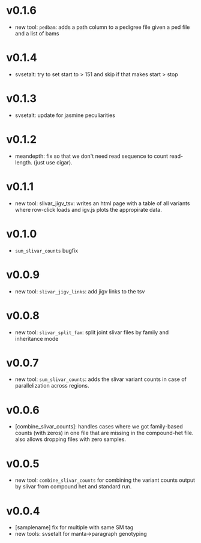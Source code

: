 v0.1.6
======
+ new tool: `pedbam`: adds a path column to a pedigree file given a ped file and a list of bams

v0.1.4
======
+ svsetalt: try to set start to > 151 and skip if that makes start > stop

v0.1.3
======
+ svsetalt: update for jasmine peculiarities

v0.1.2
======
+ meandepth: fix so that we don't need read sequence to count read-length.
  (just use cigar).

v0.1.1
======
+ new tool: slivar_jigv_tsv: writes an html page with a table of all variants
  where row-click loads and igv.js plots the appropirate data.

v0.1.0
======
+ `sum_slivar_counts` bugfix

v0.0.9
======
+ new tool: `slivar_jigv_links`: add jigv links to the tsv

v0.0.8
======
+ new tool: `slivar_split_fam`: split joint slivar files by family and inheritance mode

v0.0.7
======
+ new tool: `sum_slivar_counts`: adds the slivar variant counts in case of parallelization across regions.

v0.0.6
======
+ [combine_slivar_counts]: handles cases where we got family-based counts (with zeros) in one file that are missing in the 
  compound-het file. also allows dropping files with zero samples.

v0.0.5
======
+ new tool: `combine_slivar_counts` for combining the variant counts output by slivar from compound het and standard run.

v0.0.4
======
+ [samplename] fix for multiple with same SM tag
+ new tools: svsetalt for manta->paragraph genotyping
